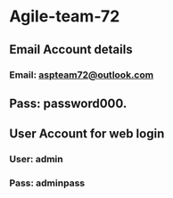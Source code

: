 # Agile-team-72

## Email Account details
### Email: aspteam72@outlook.com
## Pass: password000.

## User Account for web login
### User: admin
### Pass: adminpass